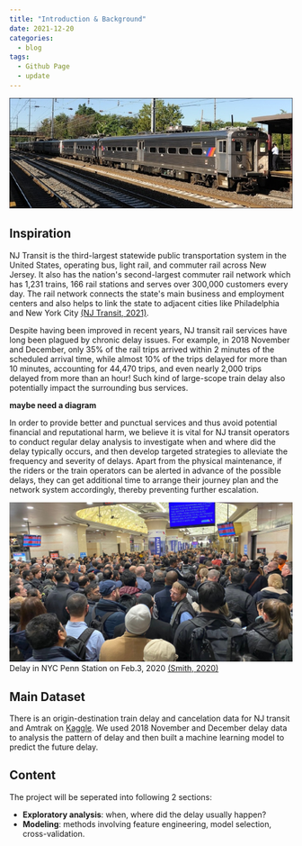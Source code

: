 ```yaml
---
title: "Introduction & Background"
date: 2021-12-20
categories:
  - blog
tags:
  - Github Page
  - update
---
```


![NJ_Transit_Amtrak](https://raw.githubusercontent.com/penelope0318/Amtrak_Train_Delay/master/assets/images/us_njtransit_nec.jpeg)




## Inspiration
NJ Transit is the third-largest statewide public transportation system in the United States, operating bus, light rail, and commuter rail across New Jersey. It also has the nation's second-largest commuter rail network which has 1,231 trains, 166 rail stations and serves over 300,000 customers every day. The rail network connects the state's main business and employment centers and also helps to link the state to adjacent cities like Philadelphia and New York City 
<a href="https://www.njtransit.com/press-releases/nj-transit-named-one-years-americas-best-employers-forbes">(NJ Transit, 2021)</a>.

Despite having been improved in recent years, NJ transit rail services have long been plagued by chronic delay issues. For example, in 2018 November and December, only 35% of the rail trips arrived within 2 minutes of the scheduled arrival time, while almost 10% of the trips delayed for more than 10 minutes, accounting for 44,470 trips, and even nearly 2,000 trips delayed from more than an hour! Such kind of large-scope train delay also potentially impact the surrounding bus services.

**maybe need a diagram**

In order to provide better and punctual services and thus avoid potential financial and reputational harm, we believe it is vital for NJ transit operators to conduct regular delay analysis to investigate when and where did the delay typically occurs, and then develop targeted strategies to alleviate the frequency and severity of delays. Apart from the physical maintenance, if the riders or the train operators can be alerted in advance of the possible delays, they can get additional time to arrange their journey plan and the network system accordingly, thereby preventing further escalation.


![NJ_Transit_Amtrak](https://raw.githubusercontent.com/penelope0318/Amtrak_Train_Delay/master/assets/images/penn-station-delays.jpeg)
Delay in NYC Penn Station on Feb.3, 2020 <a href="https://pix11.com/news/local-news/manhattan/nearly-3-hour-delays-massive-crowds-continue-at-penn-station/">(Smith, 2020)</a>
 

## Main Dataset
There is an origin-destination train delay and cancelation data for NJ transit and Amtrak on <a href="https://www.kaggle.com/pranavbadami/nj-transit-amtrak-nec-performance?select=2018_11.csv">Kaggle</a>. We used 2018 November and December delay data to analysis the pattern of delay and then built a machine learning model to predict the future delay. 



## Content
The project will be seperated into following 2 sections:
- **Exploratory analysis**: when, where  did the delay usually happen? 
- **Modeling**: methods involving feature engineering, model selection, cross-validation. 

  


